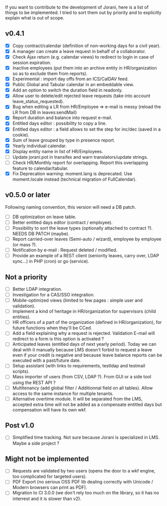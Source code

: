 If you want to contribute to the development of Jorani, here is a list of things to be implemented.
I tried to sort them out by priority and to explicitly explain what is out of scope.

## v0.4.1

- [X] Copy contract/calendar (definition of non-working days for a civil year).
- [X] A manager can create a leave request in behalf of a collaborator.
- [X] Check Ajax return (e.g. calendar views) to redirect to login in case of session expiration.
- [X] Inactive employees (put them into an archive entity in HR/organization so as to exclude them from reports).
- [X] Experimental : import day offs from an ICS/CalDAV feed.
- [X] Public Global and Tabular calendar in an embeddable view.
- [X] Add an option to switch the duration field in readonly.
- [X] Allow user to delete/edit rejected leave requests (take into account leave_status_requested).
- [X] Bug when editing a LR from HR/Employee => e-mail is messy (reload the LR from DB in leaves:sendMail)
- [X] Report duration and balance into request e-mail.
- [X] Entitled days editor : possibility to copy a line.
- [X] Entitled days editor : a field allows to set the step for inc/dec (saved in a cookie).
- [X] Sum of leave grouped by type in presence report.
- [X] Yearly individual calendar.
- [X] Display entity name in list of HR/Employees.
- [ ] Update jorani.pot in transifex and warn translators/update strings.
- [ ] Check HR/Monthly report for overlapping. Report this overlapping feature to calendar/tabular.
- [X] Fix Deprecation warning: moment.lang is deprecated. Use moment.locale instead (technical migration of FullCalendar).

## v0.5.0 or later

Following naming convention, this version will need a DB patch.

- [ ] DB optimization on leave table.
- [ ] Better entitled days editor (contract / employee).
- [ ] Possibility to sort the leave types (optionally attached to contract ?). NEEDS DB PATCH (maybe).
- [ ] Report carried-over leaves (Semi-auto / wizard), employee by employee (or mass ?).
- [ ] Notification by e-mail : Request deleted / modified.
- [ ] Provide an example of a REST client (seniority leaves, carry over, LDAP sync...) in PHP (cron) or go (service).

## Not a priority

- [ ] Better LDAP integration.
- [ ] Investigation for a CAS/SSO integration.
- [ ] Mobile-optimized views (limited to few pages : simple user and validation).
- [ ] Implement a kind of heritage in HR/organization for supervisors (child entities).
- [ ] HR officers of a part of the organization (defined in HR/organization), for future functions when they'll be CCed.
- [ ] Add a field explaining why a request is rejected. Validation E-mail will redirect to a form is this option is activated ?
- [ ] Anticipated leaves (entitled days of next yearly period). Today we can deal with it manually because LMS doesn't forbid to 
request a leave even if your credit is negative and because leave balance reports can be executed with a past/future date.
- [ ] Setup assistant (with links to requirements, testldap and testmail scripts).
- [ ] Mass importer of users (from CSV, LDAP ?). From GUI or a side tool using the REST API ?
- [ ] Multitenancy (add global filter / Additionnal field on all tables). Allow access to the same instance for multiple tenants.
- [ ] Alternative overtime module. It will be separated from the LMS, accepted extra time will not be added as a compensate entitled days but compensation will have its own wkf.

## Post v1.0

- [ ] Simplified time tracking. Not sure because Jorani is specialized in LMS. Maybe a side project ?

## Might not be implemented

- [ ] Requests are validated by two users (opens the door to a wkf engine, too complicated for targeted users).
- [ ] PDF Export (no serious OSS PDF lib dealing correctly with Unicode / Modern browsers can print as PDF).
- [ ] Migration to CI 3.0.0 (we don't rely too much on the library, so it has no interrest and it is slower than v2).

